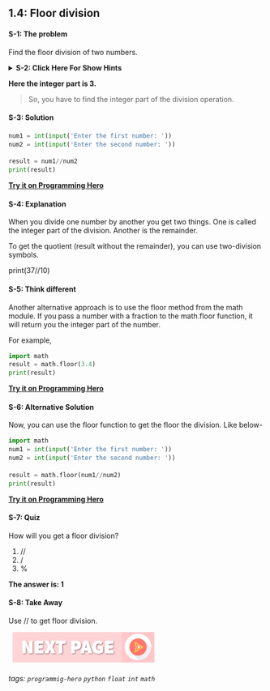
## 1.4: Floor division

#### S-1: The problem
Find the floor division of two numbers. 

<details>
   <summary><b>S-2: Click Here For Show Hints</b></summary>
   <p>Floor division means the integer part of a division operation. For example, if you divide 17/5 the quotient will be 3.4. </p>
 </details>

**Here the integer part is 3.**

> So, you have to find the integer part of the division operation.

#### S-3: Solution

```python
num1 = int(input('Enter the first number: '))
num2 = int(input('Enter the second number: '))
 
result = num1//num2
print(result)
```

**[Try it on Programming Hero](https://play.google.com/store/apps/details?id=com.learnprogramming.codecamp)**

#### S-4: Explanation
When you divide one number by another you get two things. One is called the integer part of the division. Another is the remainder. 

To get the quotient (result without the remainder), you can use two-division symbols. 

print(37//10)

#### S-5: Think different
Another alternative approach is to use the floor method from the math module. If you pass a number with a fraction to the math.floor function, it will return you the integer part of the number. 

For example, 
```python
import math
result = math.floor(3.4)
print(result)
```
**[Try it on Programming Hero](https://play.google.com/store/apps/details?id=com.learnprogramming.codecamp)**

#### S-6: Alternative Solution
Now, you can use the floor function to get the floor the division. Like below-
```python
import math
num1 = int(input('Enter the first number: '))
num2 = int(input('Enter the second number: '))
 
result = math.floor(num1//num2)
print(result)
```
**[Try it on Programming Hero](https://play.google.com/store/apps/details?id=com.learnprogramming.codecamp)**

#### S-7: Quiz
How will you get a floor division?

1. //
2. /
3. %

**The answer is: 1**

#### S-8: Take Away
Use // to get floor division.

&nbsp;
[![Next Page](../assets/next-button.png)](Temporary-variable.md)
&nbsp;

###### tags: `programmig-hero` `python` `float` `int` `math`

